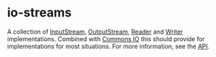# io-streams

A collection of [InputStream](https://docs.oracle.com/javase/8/docs/api/java/io/InputStream.html), [OutputStream](https://docs.oracle.com/javase/8/docs/api/java/io/OutputStream.html), [Reader](https://docs.oracle.com/javase/8/docs/api/java/io/Reader.html) and [Writer](https://docs.oracle.com/javase/8/docs/api/java/io/Writer.html) implementations. Combined with [Commons IO](https://commons.apache.org/proper/commons-io/) this should provide for implementations for most situations. For more information, see the [API](
https://robtimus.github.io/io-streams/apidocs/).
